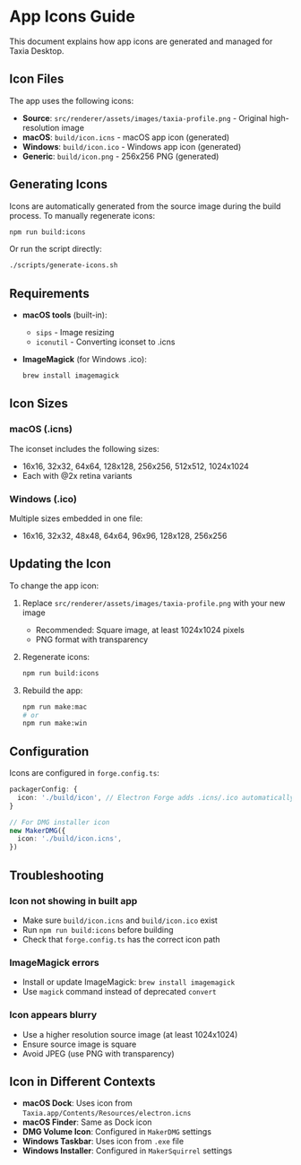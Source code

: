 # App Icons Guide

This document explains how app icons are generated and managed for Taxia Desktop.

## Icon Files

The app uses the following icons:

- **Source**: `src/renderer/assets/images/taxia-profile.png` - Original high-resolution image
- **macOS**: `build/icon.icns` - macOS app icon (generated)
- **Windows**: `build/icon.ico` - Windows app icon (generated)
- **Generic**: `build/icon.png` - 256x256 PNG (generated)

## Generating Icons

Icons are automatically generated from the source image during the build process. To manually regenerate icons:

```bash
npm run build:icons
```

Or run the script directly:

```bash
./scripts/generate-icons.sh
```

## Requirements

- **macOS tools** (built-in):
  - `sips` - Image resizing
  - `iconutil` - Converting iconset to .icns

- **ImageMagick** (for Windows .ico):
  ```bash
  brew install imagemagick
  ```

## Icon Sizes

### macOS (.icns)
The iconset includes the following sizes:
- 16x16, 32x32, 64x64, 128x128, 256x256, 512x512, 1024x1024
- Each with @2x retina variants

### Windows (.ico)
Multiple sizes embedded in one file:
- 16x16, 32x32, 48x48, 64x64, 96x96, 128x128, 256x256

## Updating the Icon

To change the app icon:

1. Replace `src/renderer/assets/images/taxia-profile.png` with your new image
   - Recommended: Square image, at least 1024x1024 pixels
   - PNG format with transparency

2. Regenerate icons:
   ```bash
   npm run build:icons
   ```

3. Rebuild the app:
   ```bash
   npm run make:mac
   # or
   npm run make:win
   ```

## Configuration

Icons are configured in `forge.config.ts`:

```typescript
packagerConfig: {
  icon: './build/icon', // Electron Forge adds .icns/.ico automatically
}

// For DMG installer icon
new MakerDMG({
  icon: './build/icon.icns',
})
```

## Troubleshooting

### Icon not showing in built app
- Make sure `build/icon.icns` and `build/icon.ico` exist
- Run `npm run build:icons` before building
- Check that `forge.config.ts` has the correct icon path

### ImageMagick errors
- Install or update ImageMagick: `brew install imagemagick`
- Use `magick` command instead of deprecated `convert`

### Icon appears blurry
- Use a higher resolution source image (at least 1024x1024)
- Ensure source image is square
- Avoid JPEG (use PNG with transparency)

## Icon in Different Contexts

- **macOS Dock**: Uses icon from `Taxia.app/Contents/Resources/electron.icns`
- **macOS Finder**: Same as Dock icon
- **DMG Volume Icon**: Configured in `MakerDMG` settings
- **Windows Taskbar**: Uses icon from `.exe` file
- **Windows Installer**: Configured in `MakerSquirrel` settings
